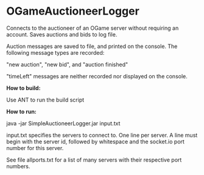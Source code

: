 # OGameAuctioneerLogger
Connects to the auctioneer of an OGame server without requiring an account. Saves auctions and bids to log file.

Auction messages are saved to file, and printed on the console. The following message types are recorded:

"new auction", "new bid", and "auction finished"

"timeLeft" messages are neither recorded nor displayed on the console.


**How to build:**

Use ANT to run the build script

**How to run:**

java -jar SimpleAuctioneerLogger.jar input.txt

input.txt specifies the servers to connect to. 
One line per server. A line must begin with the server id, followed by whitespace and the socket.io port number for this server.

See file allports.txt for a list of many servers with their respective port numbers.
